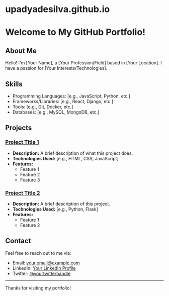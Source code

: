 # upadyadesilva.github.io
# Welcome to My GitHub Portfolio!

## About Me
Hello! I'm [Your Name], a [Your Profession/Field] based in [Your Location]. I have a passion for [Your Interests/Technologies].

## Skills
- Programming Languages: [e.g., JavaScript, Python, etc.]
- Frameworks/Libraries: [e.g., React, Django, etc.]
- Tools: [e.g., Git, Docker, etc.]
- Databases: [e.g., MySQL, MongoDB, etc.]

## Projects

### [Project Title 1](https://github.com/yourusername/project1)
- **Description:** A brief description of what this project does.
- **Technologies Used:** [e.g., HTML, CSS, JavaScript]
- **Features:** 
  - Feature 1
  - Feature 2
  - Feature 3

### [Project Title 2](https://github.com/yourusername/project2)
- **Description:** A brief description of this project.
- **Technologies Used:** [e.g., Python, Flask]
- **Features:** 
  - Feature 1
  - Feature 2

## Contact
Feel free to reach out to me via:
- Email: [your.email@example.com](mailto:your.email@example.com)
- LinkedIn: [Your LinkedIn Profile](https://linkedin.com/in/yourprofile)
- Twitter: [@yourtwitterhandle](https://twitter.com/yourtwitterhandle)

---

Thanks for visiting my portfolio!
